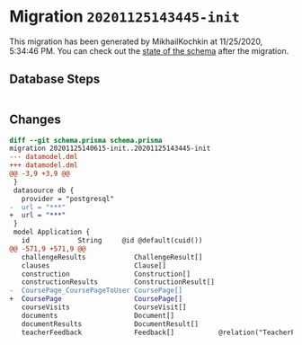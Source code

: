 # Migration `20201125143445-init`

This migration has been generated by MikhailKochkin at 11/25/2020, 5:34:46 PM.
You can check out the [state of the schema](./schema.prisma) after the migration.

## Database Steps

```sql

```

## Changes

```diff
diff --git schema.prisma schema.prisma
migration 20201125140615-init..20201125143445-init
--- datamodel.dml
+++ datamodel.dml
@@ -3,9 +3,9 @@
 }
 datasource db {
   provider = "postgresql"
-  url = "***"
+  url = "***"
 }
 model Application {
   id            String     @id @default(cuid())
@@ -571,9 +571,9 @@
   challengeResults            ChallengeResult[]
   clauses                     Clause[]
   construction                Construction[]
   constructionResults         ConstructionResult[]
-  CoursePage_CoursePageToUser CoursePage[]
+  CoursePage                  CoursePage[]
   courseVisits                CourseVisit[]
   documents                   Document[]
   documentResults             DocumentResult[]
   teacherFeedback             Feedback[]           @relation("TeacherFeedback")
```


